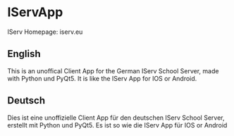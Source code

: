 # IServApp
IServ Homepage: iserv.eu

## English
This is an unoffical Client App for the German IServ School Server,
made with Python und PyQt5. It is like the IServ App for IOS or Android.

## Deutsch
Dies ist eine unoffizielle Client App für den deutschen IServ School Server,
erstellt mit Python und PyQt5. Es ist so wie die IServ App für IOS or Android
